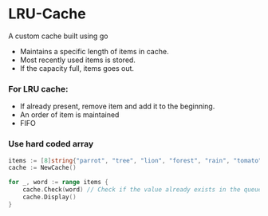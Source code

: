 # LRU-Cache
A custom cache built using go

* Maintains a specific length of items in cache.
* Most recently used items is stored.
* If the capacity full, items goes out.

### For LRU cache:
* If already present, remove item and add it to the beginning.
* An order of item is maintained
* FIFO

### Use hard coded array

```go 
items := [8]string{"parrot", "tree", "lion", "forest", "rain", "tomato", "potato", "mushroom"}
cache := NewCache()

for _, word := range items {
	cache.Check(word) // Check if the value already exists in the queue or not
	cache.Display()
}
```
